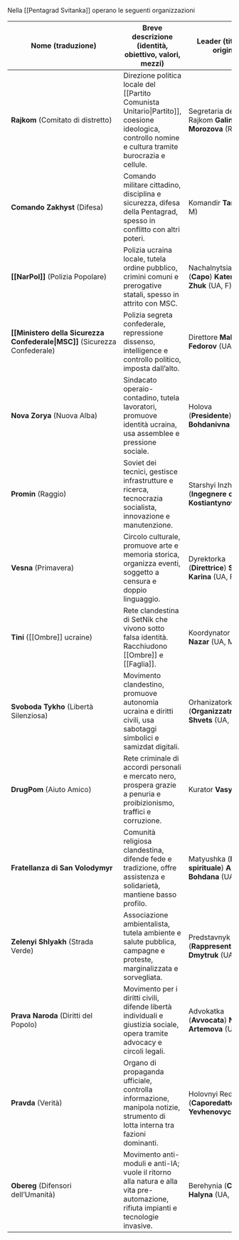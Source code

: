 Nella [[Pentagrad Svitanka]] operano le seguenti organizzazioni

| Nome (traduzione)                                                          | Breve descrizione (identità, obiettivo, valori, mezzi)                                                                                               | Leader (titolo e nome, origine, M/F)                                   | Membri tipici                                                                                       |
| -------------------------------------------------------------------------- | ---------------------------------------------------------------------------------------------------------------------------------------------------- | ---------------------------------------------------------------------- | --------------------------------------------------------------------------------------------------- |
| **Rajkom** (Comitato di distretto)                                         | Direzione politica locale del [[Partito Comunista Unitario\|Partito]], coesione ideologica, controllo nomine e cultura tramite burocrazia e cellule. | Segretaria del Rajkom **Galina Morozova** (RU, F)                      | Funzionari di partito, burocrati, agitatori                                                         |
| **Comando Zakhyst** (Difesa)                                               | Comando militare cittadino, disciplina e sicurezza, difesa della Pentagrad, spesso in conflitto con altri poteri.                                    | Komandir **Taras Borys** (UA, M)                                       | Ufficiali, soldati, commissari politici                                                             |
| **[[NarPol]]** (Polizia Popolare)                                          | Polizia ucraina locale, tutela ordine pubblico, crimini comuni e prerogative statali, spesso in attrito con MSC.                                     | Nachalnytsia (**Capo**) **Kateryna Zhuk** (UA, F)                      | Poliziotti, commissari, agenti di quartiere                                                         |
| **[[Ministero della Sicurezza Confederale\|MSC]]** (Sicurezza Confederale) | Polizia segreta confederale, repressione dissenso, intelligence e controllo politico, imposta dall’alto.                                             | Direttore **Maksym Fedorov** (UA, M)                                   | Agenti segreti, investigatori, informatori                                                          |
| **Nova Zorya** (Nuova Alba)                                                | Sindacato operaio-contadino, tutela lavoratori, promuove identità ucraina, usa assemblee e pressione sociale.                                        | Holova (**Presidente**) **Oksana Bohdanivna** (UA, F)                  | Operai, tecnici, contadini, delegati sindacali                                                      |
| **Promin** (Raggio)                                                        | Soviet dei tecnici, gestisce infrastrutture e ricerca, tecnocrazia socialista, innovazione e manutenzione.                                           | Starshyi Inzhener (**Ingegnere capo**) **Yevhen Kostiantynov** (UA, M) | Ingegneri, scienziati, tecnici, informatici                                                         |
| **Vesna** (Primavera)                                                      | Circolo culturale, promuove arte e memoria storica, organizza eventi, soggetto a censura e doppio linguaggio.                                        | Dyrektorka (**Direttrice**) **Svitlana Karina** (UA, F)                | Artisti, insegnanti, studenti, scrittori                                                            |
| **Tini** ([[Ombre]] ucraine)                                               | Rete clandestina di SetNik che vivono sotto falsa identità. Racchiudono [[Ombre]] e [[Faglia]].                                                      | Koordynator **Serhiy Nazar** (UA, M)                                   | SetNik clandestini, ex agenti, liberi pensatori                                                     |
| **Svoboda Tykho** (Libertà Silenziosa)                                     | Movimento clandestino, promuove autonomia ucraina e diritti civili, usa sabotaggi simbolici e samizdat digitali.                                     | Orhanizatorka (**Organizzatrice**) **Halyna Shvets** (UA, F)           | Giovani, intellettuali, dissidenti                                                                  |
| **DrugPom** (Aiuto Amico)                                                  | Rete criminale di accordi personali e mercato nero, prospera grazie a penuria e proibizionismo, traffici e corruzione.                               | Kurator **Vasyl Hlib** (UA, M)                                         | Imprenditori informali, mediatori, piccoli criminali, commercianti, ex-funzionari                   |
| **Fratellanza di San Volodymyr**                                           | Comunità religiosa clandestina, difende fede e tradizione, offre assistenza e solidarietà, mantiene basso profilo.                                   | Matyushka (**Madre spirituale**) **Anna Bohdana** (UA, F)              | Sacerdoti, fedeli anziani, famiglie tradizionali                                                    |
| **Zelenyi Shlyakh** (Strada Verde)                                         | Associazione ambientalista, tutela ambiente e salute pubblica, campagne e proteste, marginalizzata e sorvegliata.                                    | Predstavnyk (**Rappresentante**) **Yaroslav Dmytruk** (UA, M)          | Studenti, scienziati, insegnanti, attivisti                                                         |
| **Prava Naroda** (Diritti del Popolo)                                      | Movimento per i diritti civili, difende libertà individuali e giustizia sociale, opera tramite advocacy e circoli legali.                            | Advokatka (**Avvocata**) **Nina Artemova** (UA, F)                     | Avvocati, attivisti, giornalisti, cittadini                                                         |
| **Pravda** (Verità)                                                        | Organo di propaganda ufficiale, controlla informazione, manipola notizie, strumento di lotta interna tra fazioni dominanti.                          | Holovnyi Redaktor (**Caporedattore**) **Viktor Yevhenovych** (UA, M)   | Giornalisti di partito, redattori, propagandisti                                                    |
| **Obereg** (Difensori dell’Umanità)                                        | Movimento anti-moduli e anti-IA; vuole il ritorno alla natura e alla vita pre-automazione, rifiuta impianti e tecnologie invasive.                   | Berehynia (**Custode**) **Iryna Halyna** (UA, F)                       | Ex agricoltori, ex operai, ambientalisti radicali, famiglie tradizionaliste, dissidenti tecnologici |
